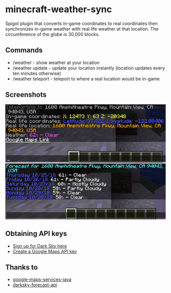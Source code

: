 # minecraft-weather-sync
Spigot plugin that converts in-game coordinates to real coordinates then synchronizes in-game weather with real life weather at that location. The circumference of the globe is 30,000 blocks.

## Commands
* /weather - show weather at your location
* /weather update - update your location instantly (location updates every ten minutes otherwise)
* /weather teleport <location> - teleport to where a real location would be in-game

## Screenshots

![/weather](https://github.com/danbeneventano/minecraft-weather-sync/blob/master/screenshot.png?raw=true)
![/forecast](https://github.com/danbeneventano/minecraft-weather-sync/blob/master/screenshot2.png?raw=true)

## Obtaining API keys

* [Sign up for Dark Sky here](https://darksky.net/dev)
* [Create a Google Maps API key](https://cloud.google.com/maps-platform/#get-started)

## Thanks to
* [google-maps-services-java](https://github.com/googlemaps/google-maps-services-java)
* [darksky-forecast-api](https://github.com/200Puls/darksky-forecast-api)
